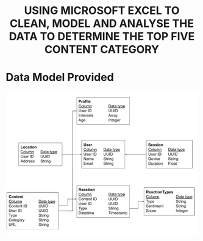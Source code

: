 # <p align="center">  USING MICROSOFT EXCEL TO CLEAN, MODEL AND ANALYSE THE DATA TO DETERMINE THE TOP FIVE CONTENT CATEGORY
# Data Model Provided

![alt text](https://github.com/bukkywins/Data-Analysis_Project-1/blob/main/images/Data-Model.jpeg "Logo Title Text 1")

